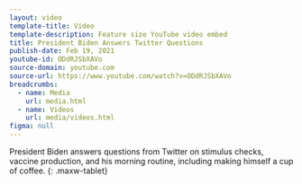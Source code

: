 ```yaml
---
layout: video
template-title: Video
template-description: Feature size YouTube video embed
title: President Biden Answers Twitter Questions
publish-date: Feb 19, 2021
youtube-id: ODdRJSbXAVo
source-domain: youtube.com
source-url: https://www.youtube.com/watch?v=ODdRJSbXAVo
breadcrumbs:
  - name: Media
    url: media.html
  - name: Videos
    url: media/videos.html
figma: null
---
```


President Biden answers questions from Twitter on stimulus checks, vaccine production, and his morning routine, including making himself a cup of coffee.
{: .maxw-tablet}